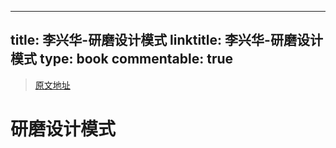 
---
title: 李兴华-研磨设计模式
linktitle: 李兴华-研磨设计模式
type: book
commentable: true
---

> [原文地址](https://zq99299.github.io/note-book/design_pattern/)

# 研磨设计模式

    